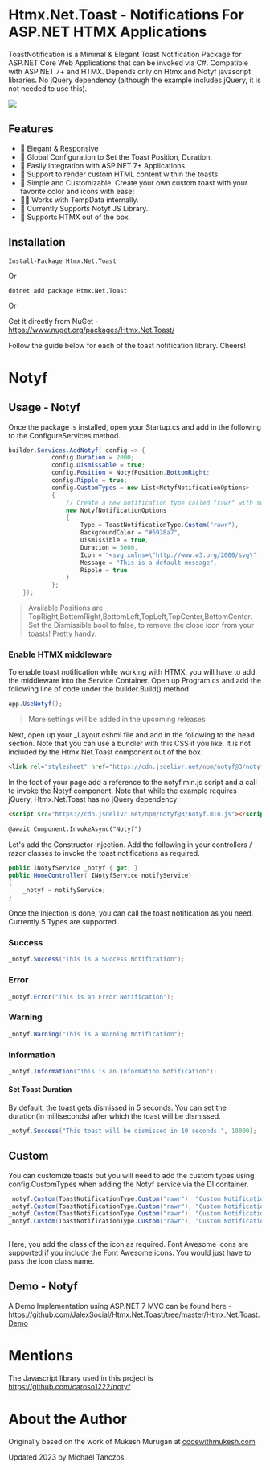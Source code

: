 ﻿# Htmx.Net.Toast - Notifications For ASP.NET HTMX Applications

ToastNotification is a Minimal & Elegant Toast Notification Package for ASP.NET Core Web Applications that can be invoked via C#. Compatible with ASP.NET 7+ and HTMX. Depends only on Htmx and Notyf javascript libraries. No jQuery dependency (although the example includes jQuery, it is not needed to use this).  

<img src="https://jalexsocial.github.io/Htmx.Net.Toast/htmx.net.toast.gif">

## Features

- 📱 Elegant & Responsive
- 🐣 Global Configuration to Set the Toast Position, Duration.
- 🎸 Easily integration with ASP.NET 7+ Applications.
- 🎃 Support to render custom HTML content within the toasts
- 🐣 Simple and Customizable. Create your own custom toast with your favorite color and icons with ease!
- 👴🏽 Works with TempData internally.
- 📱 Currently Supports Notyf JS Library.
- 📱 Supports HTMX out of the box.


## Installation

```
Install-Package Htmx.Net.Toast
```
Or

```
dotnet add package Htmx.Net.Toast
```

Or

Get it directly from NuGet - https://www.nuget.org/packages/Htmx.Net.Toast/

Follow the guide below for each of the toast notification library. Cheers!

# Notyf

## Usage - Notyf

Once the package is installed, open your Startup.cs and add in the following to the ConfigureServices method.

```csharp
builder.Services.AddNotyf( config => { 
			config.Duration = 2000;
			config.Dismissable = true;
			config.Position = NotyfPosition.BottomRight;
			config.Ripple = true;
			config.CustomTypes = new List<NotyfNotificationOptions>
			{
				// Create a new notification type called "rawr" with some sensible purple defaults - Icons by HeroIcons
				new NotyfNotificationOptions
				{
					Type = ToastNotificationType.Custom("rawr"),
					BackgroundColor = "#5928a7",
					Dismissible = true,
					Duration = 5000,
					Icon = "<svg xmlns=\"http://www.w3.org/2000/svg\" fill=\"none\" viewBox=\"0 0 24 24\" stroke-width=\"1.5\" stroke=\"currentColor\" style=\"width: 1.25em; height: 1.25em;\">\r\n  <path stroke-linecap=\"round\" stroke-linejoin=\"round\" d=\"M15.59 14.37a6 6 0 01-5.84 7.38v-4.8m5.84-2.58a14.98 14.98 0 006.16-12.12A14.98 14.98 0 009.631 8.41m5.96 5.96a14.926 14.926 0 01-5.841 2.58m-.119-8.54a6 6 0 00-7.381 5.84h4.8m2.581-5.84a14.927 14.927 0 00-2.58 5.84m2.699 2.7c-.103.021-.207.041-.311.06a15.09 15.09 0 01-2.448-2.448 14.9 14.9 0 01.06-.312m-2.24 2.39a4.493 4.493 0 00-1.757 4.306 4.493 4.493 0 004.306-1.758M16.5 9a1.5 1.5 0 11-3 0 1.5 1.5 0 013 0z\" />\r\n</svg>\r\n",
					Message = "This is a default message",
					Ripple = true
				}
			};
	});
```

> Available Positions are TopRight,BottomRight,BottomLeft,TopLeft,TopCenter,BottomCenter.
Set the Dismissible bool to false, to remove the close icon from your toasts! Pretty handy.

### Enable HTMX middleware

To enable toast notification while working with HTMX, you will have to add the middleware into the Service Container. Open up Program.cs and add the following line of code under the builder.Build() method.

```csharp
app.UseNotyf();
```

> More settings will be added in the upcoming releases

Next, open up your _Layout.cshml file and add in the following to the head section. Note that you can use a bundler with this CSS if you like. It is not included by the Htmx.Net.Toast component out of the box.

```html
<link rel="stylesheet" href="https://cdn.jsdelivr.net/npm/notyf@3/notyf.min.css">
```

In the foot of your page add a reference to the notyf.min.js script and a call to invoke the Notyf component.  Note that while the example requires jQuery, Htmx.Net.Toast has no jQuery dependency:

```html
<script src="https://cdn.jsdelivr.net/npm/notyf@3/notyf.min.js"></script>
    
@await Component.InvokeAsync("Notyf")
```

Let's add the Constructor Injection. Add the following in your controllers / razor classes to invoke the toast notifications as required.

```csharp
public INotyfService _notyf { get; }
public HomeController( INotyfService notifyService)
{
    _notyf = notifyService;
}
```
Once the Injection is done, you can call the toast notification as you need. Currently 5 Types are supported.

### Success
```csharp
_notyf.Success("This is a Success Notification");
```

### Error
```csharp
_notyf.Error("This is an Error Notification");
```

### Warning
```csharp
_notyf.Warning("This is a Warning Notification");
```

### Information
```csharp
_notyf.Information("This is an Information Notification");
```

#### Set Toast Duration
By default, the toast gets dismissed in 5 seconds. You can set the duration(in milliseconds) after which the toast will be dismissed.
```csharp
_notyf.Success("This toast will be dismissed in 10 seconds.", 10000);
```

## Custom
You can customize toasts but you will need to add the custom types using config.CustomTypes when adding the Notyf service via the DI container.

```csharp
_notyf.Custom(ToastNotificationType.Custom("rawr"), "Custom Notification - closes in 5 seconds.", 5000, new NotyfIcon { Color = "indigo", ClassName = "fa fa-gear" });
_notyf.Custom(ToastNotificationType.Custom("rawr"), "Custom Notification - closes in 5 seconds.", 5000);
_notyf.Custom(ToastNotificationType.Custom("rawr"), "Custom Notification - closes in 5 seconds.", 5000, false);  // No icon
_notyf.Custom(ToastNotificationType.Custom("rawr"), "Custom Notification - closes in 5 seconds.", 5000, "<svg>....</svg>");
            
```

Here, you add the class of the icon as required. Font Awesome icons are supported if you include the Font Awesome icons. You would just have to pass the icon class name. 

## Demo - Notyf

A Demo Implementation using ASP.NET 7 MVC can be found here - https://github.com/JalexSocial/Htmx.Net.Toast/tree/master/Htmx.Net.Toast.Demo

# Mentions

The Javascript library used in this project is https://github.com/caroso1222/notyf


# About the Author
Originally based on the work of Mukesh Murugan at [codewithmukesh.com](https://www.codewithmukesh.com)

Updated 2023 by Michael Tanczos

